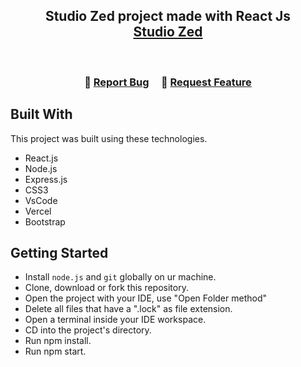 <h2 align="center">
  Studio Zed project made with React Js<br/>
  <a href="https://studiozed.netlify.app/" target="_blank">Studio Zed</a>
</h2>

<br/>

<h3 align="center">
    🔹
    <a href="https://github.com/OudomMunint/StudioZed-ReactJS/issues">Report Bug</a> &nbsp; &nbsp;
    🔹
    <a href="https://github.com/OudomMunint/StudioZed-ReactJS/issues">Request Feature</a>
</h3>

## Built With
This project was built using these technologies.

- React.js
- Node.js
- Express.js
- CSS3
- VsCode
- Vercel
- Bootstrap

## Getting Started
- Install `node.js` and `git` globally on ur machine.
- Clone, download or fork this repository.
- Open the project with your IDE, use "Open Folder method"
- Delete all files that have a ".lock" as file extension.
- Open a terminal inside your IDE workspace.
- CD into the project's directory.
- Run npm install.
- Run npm start.
